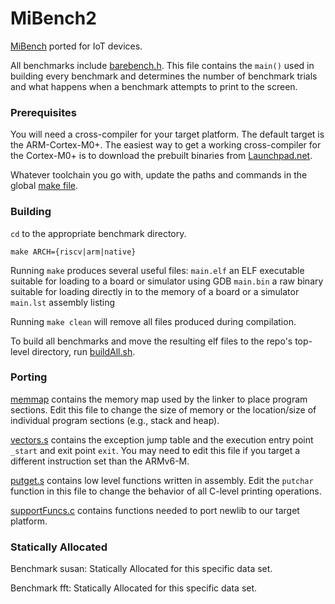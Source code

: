 # MiBench2
[MiBench](http://vhosts.eecs.umich.edu/mibench/) ported for IoT devices.

All benchmarks include [barebench.h](barebench.h).  This file contains the `main()` used in building every benchmark and determines the number of benchmark trials and what happens when a benchmark attempts to print to the screen.

### Prerequisites

You will need a cross-compiler for your target platform. The default target is the ARM-Cortex-M0+.  The easiest way to get a working cross-compiler for the Cortex-M0+ is to download the prebuilt binaries from [Launchpad.net](https://launchpad.net/gcc-arm-embedded).

Whatever toolchain you go with, update the paths and commands in the global [make file](Makefile.mk).

### Building

`cd` to the appropriate benchmark directory.

`make ARCH={riscv|arm|native}`


Running `make` produces several useful files:
   `main.elf` an ELF executable suitable for loading to a board or simulator using GDB
   `main.bin` a raw binary suitable for loading directly in to the memory of a board or a simulator
   `main.lst` assembly listing


Running `make clean` will remove all files produced during compilation.

To build all benchmarks and move the resulting elf files to the repo's top-level directory, run [buildAll.sh](buildAll.sh).

### Porting

[memmap](memmap) contains the memory map used by the linker to place program sections.  Edit this file to change the size of memory or the location/size of individual program sections (e.g., stack and heap).

[vectors.s](vectors.s) contains the exception jump table and the execution entry point `_start` and exit point `exit`.  You may need to edit this file if you target a different instruction set than the ARMv6-M.

[putget.s](putget.s) contains low level functions written in assembly.  Edit the `putchar` function in this file to change the behavior of all C-level printing operations.

[supportFuncs.c](supportFuncs.c) contains functions needed to port newlib to our target platform.

### Statically Allocated

Benchmark susan: Statically Allocated for this specific data set.

Benchmark fft: Statically Allocated for this specific data set.


